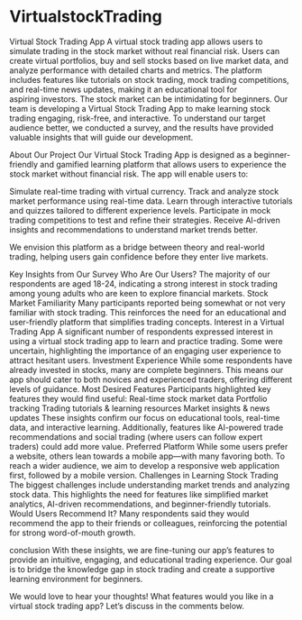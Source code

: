 # VirtualstockTrading
Virtual Stock Trading App
A virtual stock trading app allows users to simulate trading in the stock market without real
financial risk. Users can create virtual portfolios, buy and sell stocks based on live market data,
and analyze performance with detailed charts and metrics. The platform includes features like
tutorials on stock trading, mock trading competitions, and real-time news updates, making it an
educational tool for aspiring investors.
The stock market can be intimidating for beginners. Our team is developing a Virtual Stock Trading App to make learning stock trading engaging, risk-free, and interactive. To understand our target audience better, we conducted a survey, and the results have provided valuable insights that will guide our development.

About Our Project
Our Virtual Stock Trading App is designed as a beginner-friendly and gamified learning platform that allows users to experience the stock market without financial risk. The app will enable users to:

Simulate real-time trading with virtual currency.
Track and analyze stock market performance using real-time data.
Learn through interactive tutorials and quizzes tailored to different experience levels.
Participate in mock trading competitions to test and refine their strategies.
Receive AI-driven insights and recommendations to understand market trends better.

We envision this platform as a bridge between theory and real-world trading, helping users gain confidence before they enter live markets.

Key Insights from Our Survey
Who Are Our Users? The majority of our respondents are aged 18-24, indicating a strong interest in stock trading among young adults who are keen to explore financial markets.
Stock Market Familiarity Many participants reported being somewhat or not very familiar with stock trading. This reinforces the need for an educational and user-friendly platform that simplifies trading concepts.
Interest in a Virtual Trading App A significant number of respondents expressed interest in using a virtual stock trading app to learn and practice trading. Some were uncertain, highlighting the importance of an engaging user experience to attract hesitant users.
Investment Experience While some respondents have already invested in stocks, many are complete beginners. This means our app should cater to both novices and experienced traders, offering different levels of guidance.
Most Desired Features Participants highlighted key features they would find useful:
Real-time stock market data
Portfolio tracking
Trading tutorials & learning resources
Market insights & news updates These insights confirm our focus on educational tools, real-time data, and interactive learning. Additionally, features like AI-powered trade recommendations and social trading (where users can follow expert traders) could add more value.
Preferred Platform While some users prefer a website, others lean towards a mobile app—with many favoring both. To reach a wider audience, we aim to develop a responsive web application first, followed by a mobile version.
Challenges in Learning Stock Trading The biggest challenges include understanding market trends and analyzing stock data. This highlights the need for features like simplified market analytics, AI-driven recommendations, and beginner-friendly tutorials.
Would Users Recommend It? Many respondents said they would recommend the app to their friends or colleagues, reinforcing the potential for strong word-of-mouth growth.

conclusion
With these insights, we are fine-tuning our app’s features to provide an intuitive, engaging, and educational trading experience. Our goal is to bridge the knowledge gap in stock trading and create a supportive learning environment for beginners.

We would love to hear your thoughts! What features would you like in a virtual stock trading app? Let’s discuss in the comments below.
